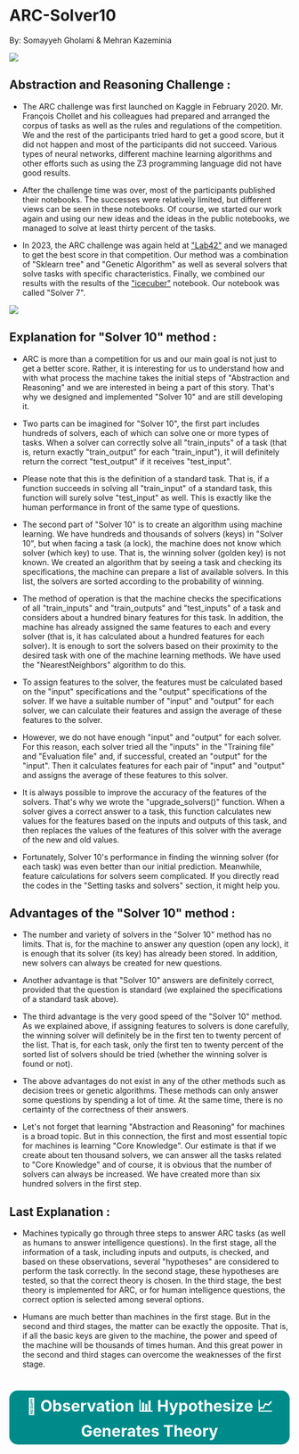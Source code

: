 # ARC-Solver10
By: Somayyeh Gholami & Mehran Kazeminia
<div>
    <img src='https://cdn-images-1.medium.com/max/1000/1*7s_cV4TLZ1L31MJNj2Rk5w.png'> 
</div>

## Abstraction and Reasoning Challenge :

- The ARC challenge was first launched on Kaggle in February 2020. Mr. François Chollet and his colleagues had prepared and arranged the corpus of tasks as well as the rules and regulations of the competition. We and the rest of the participants tried hard to get a good score, but it did not happen and most of the participants did not succeed. Various types of neural networks, different machine learning algorithms and other efforts such as using the Z3 programming language did not have good results.

- After the challenge time was over, most of the participants published their notebooks. The successes were relatively limited, but different views can be seen in these notebooks. Of course, we started our work again and using our new ideas and the ideas in the public notebooks, we managed to solve at least thirty percent of the tasks.

- In 2023, the ARC challenge was again held at ["Lab42"](https://lab42.global/) and we managed to get the best score in that competition. Our method was a combination of "Sklearn tree" and "Genetic Algorithm" as well as several solvers that solve tasks with specific characteristics. Finally, we combined our results with the results of the ["icecuber"](https://www.kaggle.com/code/icecuber/arc-1st-place-solution) notebook. Our notebook was called "Solver 7".
<div>
    <img src='https://cdn-images-1.medium.com/max/1000/1*P6RH0HLuzKFw4DAGxIVdEw.png'> 
</div>

## Explanation for "Solver 10" method :

- ARC is more than a competition for us and our main goal is not just to get a better score. Rather, it is interesting for us to understand how and with what process the machine takes the initial steps of "Abstraction and Reasoning" and we are interested in being a part of this story. That's why we designed and implemented "Solver 10" and are still developing it.

- Two parts can be imagined for "Solver 10", the first part includes hundreds of solvers, each of which can solve one or more types of tasks. When a solver can correctly solve all "train_inputs" of a task (that is, return exactly "train_output" for each "train_input"), it will definitely return the correct "test_output" if it receives "test_input".

- Please note that this is the definition of a standard task. That is, if a function succeeds in solving all "train_input" of a standard task, this function will surely solve "test_input" as well. This is exactly like the human performance in front of the same type of questions.

- The second part of "Solver 10" is to create an algorithm using machine learning. We have hundreds and thousands of solvers (keys) in "Solver 10", but when facing a task (a lock), the machine does not know which solver (which key) to use. That is, the winning solver (golden key) is not known. We created an algorithm that by seeing a task and checking its specifications, the machine can prepare a list of available solvers. In this list, the solvers are sorted according to the probability of winning.

- The method of operation is that the machine checks the specifications of all "train_inputs" and "train_outputs" and "test_inputs" of a task and considers about a hundred binary features for this task. In addition, the machine has already assigned the same features to each and every solver (that is, it has calculated about a hundred features for each solver). It is enough to sort the solvers based on their proximity to the desired task with one of the machine learning methods. We have used the "NearestNeighbors" algorithm to do this.

- To assign features to the solver, the features must be calculated based on the "input" specifications and the "output" specifications of the solver. If we have a suitable number of "input" and "output" for each solver, we can calculate their features and assign the average of these features to the solver.

- However, we do not have enough "input" and "output" for each solver. For this reason, each solver tried all the "inputs" in the "Training file" and "Evaluation file" and, if successful, created an "output" for the "input". Then it calculates features for each pair of "input" and "output" and assigns the average of these features to this solver.

- It is always possible to improve the accuracy of the features of the solvers. That's why we wrote the "upgrade_solvers()" function. When a solver gives a correct answer to a task, this function calculates new values for the features based on the inputs and outputs of this task, and then replaces the values of the features of this solver with the average of the new and old values.

- Fortunately, Solver 10's performance in finding the winning solver (for each task) was even better than our initial prediction. Meanwhile, feature calculations for solvers seem complicated. If you directly read the codes in the "Setting tasks and solvers" section, it might help you.

## Advantages of the "Solver 10" method :

- The number and variety of solvers in the "Solver 10" method has no limits. That is, for the machine to answer any question (open any lock), it is enough that its solver (its key) has already been stored. In addition, new solvers can always be created for new questions.

- Another advantage is that "Solver 10" answers are definitely correct, provided that the question is standard (we explained the specifications of a standard task above).

- The third advantage is the very good speed of the "Solver 10" method. As we explained above, if assigning features to solvers is done carefully, the winning solver will definitely be in the first ten to twenty percent of the list. That is, for each task, only the first ten to twenty percent of the sorted list of solvers should be tried (whether the winning solver is found or not).

- The above advantages do not exist in any of the other methods such as decision trees or genetic algorithms. These methods can only answer some questions by spending a lot of time. At the same time, there is no certainty of the correctness of their answers.

- Let's not forget that learning "Abstraction and Reasoning" for machines is a broad topic. But in this connection, the first and most essential topic for machines is learning "Core Knowledge". Our estimate is that if we create about ten thousand solvers, we can answer all the tasks related to "Core Knowledge" and of course, it is obvious that the number of solvers can always be increased. We have created more than six hundred solvers in the first step.

## Last Explanation : 

- Machines typically go through three steps to answer ARC tasks (as well as humans to answer intelligence questions). In the first stage, all the information of a task, including inputs and outputs, is checked, and based on these observations, several "hypotheses" are considered to perform the task correctly. In the second stage, these hypotheses are tested, so that the correct theory is chosen. In the third stage, the best theory is implemented for ARC, or for human intelligence questions, the correct option is selected among several options.

- Humans are much better than machines in the first stage. But in the second and third stages, the matter can be exactly the opposite. That is, if all the basic keys are given to the machine, the power and speed of the machine will be thousands of times human. And this great power in the second and third stages can overcome the weaknesses of the first stage.

# <div style="color:white;background-color:darkcyan;padding:1.5%;border-radius:15px 15px;font-size:1em;text-align:center">🐸 Observation 📊 Hypothesize 📈 Generates Theory</div>


